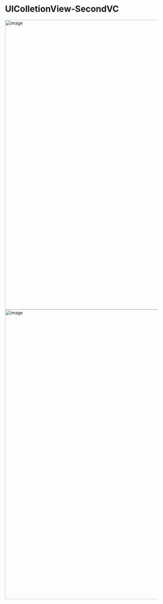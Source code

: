 # UIColletionView-SecondVC

<img width="953" alt="image" src="https://user-images.githubusercontent.com/107930591/225759139-6f2f2278-9e1a-440b-966e-87ce113af765.png">
<img width="953" alt="image" src="https://user-images.githubusercontent.com/107930591/225759195-a80fe42e-db7d-4d9e-8455-f52528a4bbc8.png">
